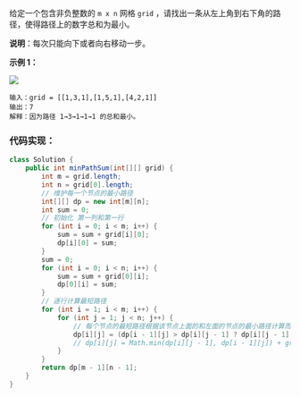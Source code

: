 给定一个包含非负整数的 `m x n` 网格 `grid` ，请找出一条从左上角到右下角的路径，使得路径上的数字总和为最小。

**说明**：每次只能向下或者向右移动一步。

**示例 1：**

![](https://assets.leetcode.com/uploads/2020/11/05/minpath.jpg)

```
输入：grid = [[1,3,1],[1,5,1],[4,2,1]]
输出：7
解释：因为路径 1→3→1→1→1 的总和最小。
```
### 代码实现：
```java
class Solution {
    public int minPathSum(int[][] grid) {
        int m = grid.length;
        int n = grid[0].length;
        // 维护每一个节点的最小路径
        int[][] dp = new int[m][n];
        int sum = 0;
        // 初始化 第一列和第一行
        for (int i = 0; i < m; i++) {
            sum = sum + grid[i][0];
            dp[i][0] = sum;
        }
        sum = 0;
        for (int i = 0; i < n; i++) {
            sum = sum + grid[0][i];
            dp[0][i] = sum;
        }
        // 逐行计算最短路径
        for (int i = 1; i < m; i++) {
            for (int j = 1; j < n; j++) {
                // 每个节点的最短路径根据该节点上面的和左面的节点的最小路径计算而得（上一个节点的最小路径）
                dp[i][j] = (dp[i - 1][j] > dp[i][j - 1] ? dp[i][j - 1] : dp[i - 1][j]) + grid[i][j];
                // dp[i][j] = Math.min(dp[i][j - 1], dp[i - 1][j]) + grid[i][j];
            }
        }
        return dp[m - 1][n - 1];
    }
}
```